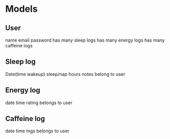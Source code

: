 # Models
## User
  name
  email
  password
  has many sleep logs
  has many energy logs
  has many caffeine logs
## Sleep log
  Date(time wakeup)
  sleep/nap
  hours
  notes
  belong to user
## Energy log
  date time
  rating
  belongs to user
## Caffeine log
  date time
  mgs
  belongs to user
